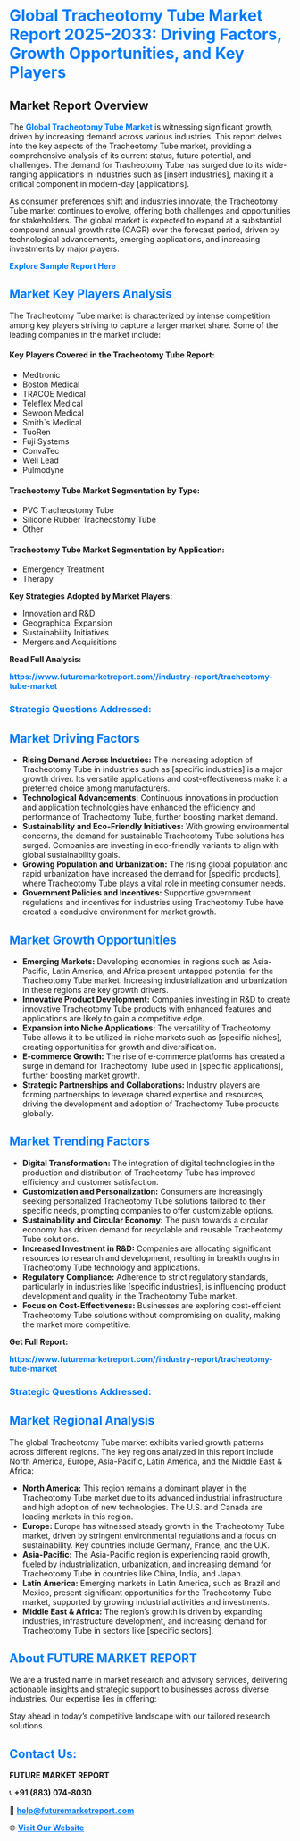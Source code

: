 <h1 style="color: #007BFF;">Global Tracheotomy Tube Market Report 2025-2033: Driving Factors, Growth Opportunities, and Key Players</h1>

<section id="overview">
<h2>Market Report Overview</h2>
<p>The <a href="https://www.futuremarketreport.com//industry-report/tracheotomy-tube-market" style="color: #007BFF; text-decoration: none;"><strong>Global Tracheotomy Tube Market</strong></a> is witnessing significant growth, driven by increasing demand across various industries. This report delves into the key aspects of the Tracheotomy Tube market, providing a comprehensive analysis of its current status, future potential, and challenges. The demand for Tracheotomy Tube has surged due to its wide-ranging applications in industries such as [insert industries], making it a critical component in modern-day [applications].</p>
<p>As consumer preferences shift and industries innovate, the Tracheotomy Tube market continues to evolve, offering both challenges and opportunities for stakeholders. The global market is expected to expand at a substantial compound annual growth rate (CAGR) over the forecast period, driven by technological advancements, emerging applications, and increasing investments by major players.</p>
</section>

<section id="overview">
<p><a href="https://www.futuremarketreport.com//request-sample/reportId=80219" style="color: #007BFF; text-decoration: none;"><strong>Explore Sample Report Here</strong></a></p>
</section>

<section id="key-players">
<h2 style="color: #007BFF;">Market Key Players Analysis</h2>
<p>The Tracheotomy Tube market is characterized by intense competition among key players striving to capture a larger market share. Some of the leading companies in the market include:</p>
<h4>Key Players Covered in the Tracheotomy Tube Report:</h4>
<ul><li>Medtronic</li><li>Boston Medical</li><li>TRACOE Medical</li><li>Teleflex Medical</li><li>Sewoon Medical</li><li>Smith`s Medical</li><li>TuoRen</li><li>Fuji Systems</li><li>ConvaTec</li><li>Well Lead</li><li>Pulmodyne</li></ul>
<h4>Tracheotomy Tube Market Segmentation by Type:</h4>
<ul><li>PVC Tracheostomy Tube</li><li>Silicone Rubber Tracheostomy Tube</li><li>Other</li></ul>

<h4>Tracheotomy Tube Market Segmentation by Application:</h4>
<ul><li>Emergency Treatment</li><li>Therapy</li></ul>
<p><strong>Key Strategies Adopted by Market Players:</strong></p>
<ul>
<li>Innovation and R&D</li>
<li>Geographical Expansion</li>
<li>Sustainability Initiatives</li>
<li>Mergers and Acquisitions</li>
</ul>
</section>

<section>
<p><strong>Read Full Analysis: </strong></p><a href="https://www.futuremarketreport.com//industry-report/tracheotomy-tube-market" style="color: #007BFF; text-decoration: none;"><strong>https://www.futuremarketreport.com//industry-report/tracheotomy-tube-market</strong></a>
<h3 style="color: #007BFF;">Strategic Questions Addressed:</h3>
</section>

<section id="driving-factors">
<h2 style="color: #007BFF;">Market Driving Factors</h2>
<ul>
<li><strong>Rising Demand Across Industries:</strong> The increasing adoption of Tracheotomy Tube in industries such as [specific industries] is a major growth driver. Its versatile applications and cost-effectiveness make it a preferred choice among manufacturers.</li>
<li><strong>Technological Advancements:</strong> Continuous innovations in production and application technologies have enhanced the efficiency and performance of Tracheotomy Tube, further boosting market demand.</li>
<li><strong>Sustainability and Eco-Friendly Initiatives:</strong> With growing environmental concerns, the demand for sustainable Tracheotomy Tube solutions has surged. Companies are investing in eco-friendly variants to align with global sustainability goals.</li>
<li><strong>Growing Population and Urbanization:</strong> The rising global population and rapid urbanization have increased the demand for [specific products], where Tracheotomy Tube plays a vital role in meeting consumer needs.</li>
<li><strong>Government Policies and Incentives:</strong> Supportive government regulations and incentives for industries using Tracheotomy Tube have created a conducive environment for market growth.</li>
</ul>
</section>

<section id="growth-opportunities">
<h2 style="color: #007BFF;">Market Growth Opportunities</h2>
<ul>
<li><strong>Emerging Markets:</strong> Developing economies in regions such as Asia-Pacific, Latin America, and Africa present untapped potential for the Tracheotomy Tube market. Increasing industrialization and urbanization in these regions are key growth drivers.</li>
<li><strong>Innovative Product Development:</strong> Companies investing in R&D to create innovative Tracheotomy Tube products with enhanced features and applications are likely to gain a competitive edge.</li>
<li><strong>Expansion into Niche Applications:</strong> The versatility of Tracheotomy Tube allows it to be utilized in niche markets such as [specific niches], creating opportunities for growth and diversification.</li>
<li><strong>E-commerce Growth:</strong> The rise of e-commerce platforms has created a surge in demand for Tracheotomy Tube used in [specific applications], further boosting market growth.</li>
<li><strong>Strategic Partnerships and Collaborations:</strong> Industry players are forming partnerships to leverage shared expertise and resources, driving the development and adoption of Tracheotomy Tube products globally.</li>
</ul>
</section>

<section id="trending-factors">
<h2 style="color: #007BFF;">Market Trending Factors</h2>
<ul>
<li><strong>Digital Transformation:</strong> The integration of digital technologies in the production and distribution of Tracheotomy Tube has improved efficiency and customer satisfaction.</li>
<li><strong>Customization and Personalization:</strong> Consumers are increasingly seeking personalized Tracheotomy Tube solutions tailored to their specific needs, prompting companies to offer customizable options.</li>
<li><strong>Sustainability and Circular Economy:</strong> The push towards a circular economy has driven demand for recyclable and reusable Tracheotomy Tube solutions.</li>
<li><strong>Increased Investment in R&D:</strong> Companies are allocating significant resources to research and development, resulting in breakthroughs in Tracheotomy Tube technology and applications.</li>
<li><strong>Regulatory Compliance:</strong> Adherence to strict regulatory standards, particularly in industries like [specific industries], is influencing product development and quality in the Tracheotomy Tube market.</li>
<li><strong>Focus on Cost-Effectiveness:</strong> Businesses are exploring cost-efficient Tracheotomy Tube solutions without compromising on quality, making the market more competitive.</li>
</ul>
</section>

<section>
<p><strong>Get Full Report: </strong></p><a href="https://www.futuremarketreport.com//industry-report/tracheotomy-tube-market" style="color: #007BFF; text-decoration: none;"><strong>https://www.futuremarketreport.com//industry-report/tracheotomy-tube-market</strong></a>
<h3 style="color: #007BFF;">Strategic Questions Addressed:</h3>
</section>


<section id="regional-analysis">
<h2 style="color: #007BFF;">Market Regional Analysis</h2>
<p>The global Tracheotomy Tube market exhibits varied growth patterns across different regions. The key regions analyzed in this report include North America, Europe, Asia-Pacific, Latin America, and the Middle East & Africa:</p>
<ul>
<li><strong>North America:</strong> This region remains a dominant player in the Tracheotomy Tube market due to its advanced industrial infrastructure and high adoption of new technologies. The U.S. and Canada are leading markets in this region.</li>
<li><strong>Europe:</strong> Europe has witnessed steady growth in the Tracheotomy Tube market, driven by stringent environmental regulations and a focus on sustainability. Key countries include Germany, France, and the U.K.</li>
<li><strong>Asia-Pacific:</strong> The Asia-Pacific region is experiencing rapid growth, fueled by industrialization, urbanization, and increasing demand for Tracheotomy Tube in countries like China, India, and Japan.</li>
<li><strong>Latin America:</strong> Emerging markets in Latin America, such as Brazil and Mexico, present significant opportunities for the Tracheotomy Tube market, supported by growing industrial activities and investments.</li>
<li><strong>Middle East & Africa:</strong> The region’s growth is driven by expanding industries, infrastructure development, and increasing demand for Tracheotomy Tube in sectors like [specific sectors].</li>
</ul>
</section>

<footer>
<h2 style="color: #007BFF;">About FUTURE MARKET REPORT</h2>
<p>We are a trusted name in market research and advisory services, delivering actionable insights and strategic support to businesses across diverse industries. Our expertise lies in offering:</p>

<p>Stay ahead in today’s competitive landscape with our tailored research solutions.</p>

<h2 style="color: #007BFF;">Contact Us:</h2>
<p><strong>FUTURE MARKET REPORT</strong></p>
<p>📞 <strong>+91 (883) 074-8030</strong></p>
<p>📧 <strong><a href="mailto:help@futuremarketreport.com" style="color: #007BFF;">help@futuremarketreport.com</a></strong></p>
<p>🌐 <strong><a href="https://www.futuremarketreport.com/" style="color: #007BFF;">Visit Our Website</a></strong></p>
</footer>